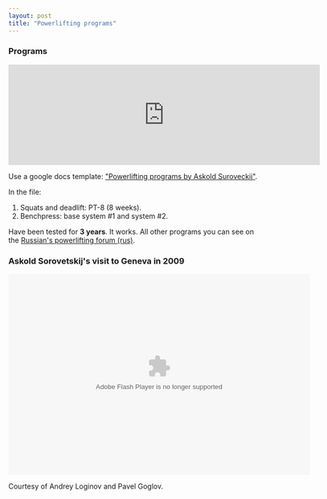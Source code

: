 ```yaml
---
layout: post
title: "Powerlifting programs"
---
```


### Programs
<iframe width="620" height="200" frameborder="0" scrolling="no" marginheight="0" marginwidth="0" src="https://docs.google.com/embeddedtemplate?id=0Ag1zWDlANxEodG1MaXFhRXdKX0x5emJzUGRZY2cxMVE"></iframe>

Use a google docs template: ["Powerlifting programs by Askold Suroveckij"][program].

In the file:

1. Squats and deadlift: PT-8 (8 weeks).
2. Benchpress: base system #1 and system #2.

Have been tested for **3 years**. It works. All other programs you can see on the [Russian's powerlifting forum (rus)][forum].

[program]: https://docs.google.com/previewtemplate?id=0Ag1zWDlANxEodG1MaXFhRXdKX0x5emJzUGRZY2cxMVE&mode=public
[forum]: http://forum.powerlifting.ru/index.php?showtopic=26406



### Askold Sorovetskij's visit to Geneva in 2009

<embed type="application/x-shockwave-flash" src="https://picasaweb.google.com/s/c/bin/slideshow.swf" width="600" height="400" flashvars="host=picasaweb.google.com&captions=1&hl=en_US&feat=flashalbum&RGB=0x000000&feed=https%3A%2F%2Fpicasaweb.google.com%2Fdata%2Ffeed%2Fapi%2Fuser%2F112880724078255748651%2Falbumid%2F5394207030142238529%3Falt%3Drss%26kind%3Dphoto%26hl%3Den_US" pluginspage="http://www.macromedia.com/go/getflashplayer"></embed>

Courtesy of Andrey Loginov and Pavel Goglov.